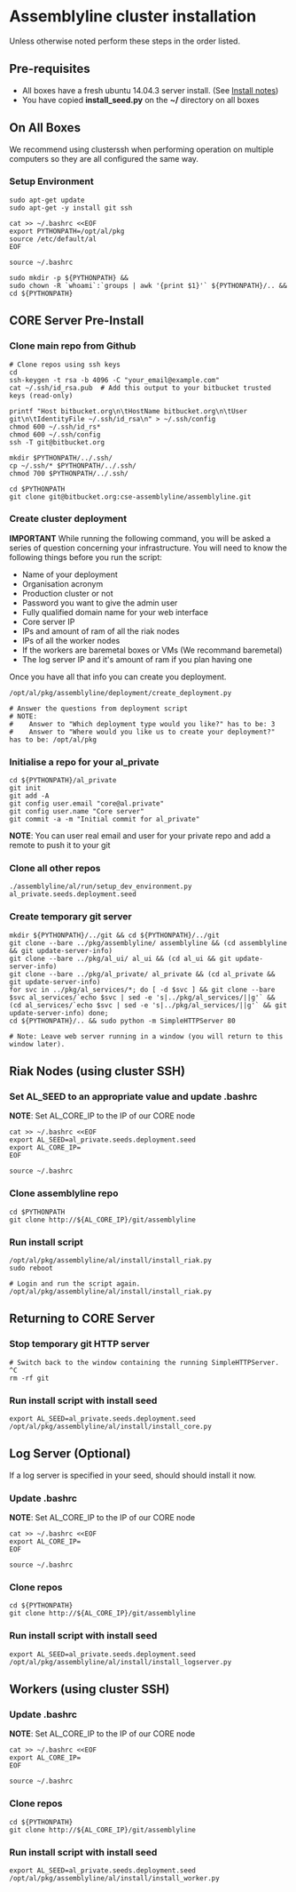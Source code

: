 # Assemblyline cluster installation

Unless otherwise noted perform these steps in the order listed.

## Pre-requisites

* All boxes have a fresh ubuntu 14.04.3 server install. (See [Install notes](install_ubuntu_server.md))
* You have copied **install_seed.py** on the **~/** directory on all boxes

## On All Boxes
We recommend using clusterssh when performing operation on multiple computers so they are all configured the same way.

### Setup Environment

    sudo apt-get update
    sudo apt-get -y install git ssh

    cat >> ~/.bashrc <<EOF
    export PYTHONPATH=/opt/al/pkg
    source /etc/default/al
    EOF

    source ~/.bashrc

    sudo mkdir -p ${PYTHONPATH} &&
    sudo chown -R `whoami`:`groups | awk '{print $1}'` ${PYTHONPATH}/.. &&
    cd ${PYTHONPATH}

## CORE Server Pre-Install

### Clone main repo from Github

    # Clone repos using ssh keys
    cd
    ssh-keygen -t rsa -b 4096 -C "your_email@example.com"
    cat ~/.ssh/id_rsa.pub  # Add this output to your bitbucket trusted keys (read-only)

    printf "Host bitbucket.org\n\tHostName bitbucket.org\n\tUser git\n\tIdentityFile ~/.ssh/id_rsa\n" > ~/.ssh/config
    chmod 600 ~/.ssh/id_rs*
    chmod 600 ~/.ssh/config
    ssh -T git@bitbucket.org

    mkdir $PYTHONPATH/../.ssh/
    cp ~/.ssh/* $PYTHONPATH/../.ssh/
    chmod 700 $PYTHONPATH/../.ssh/

    cd $PYTHONPATH
    git clone git@bitbucket.org:cse-assemblyline/assemblyline.git

### Create cluster deployment
**IMPORTANT**
While running the following command, you will be asked a series of question concerning your infrastructure.
You will need to know the following things before you run the script:

* Name of your deployment
* Organisation acronym
* Production cluster or not
* Password you want to give the admin user
* Fully qualified domain name for your web interface
* Core server IP
* IPs and amount of ram of all the riak nodes
* IPs of all the worker nodes
* If the workers are baremetal boxes or VMs (We recommand baremetal)
* The log server IP and it's amount of ram if you plan having one

Once you have all that info you can create you deployment.

    /opt/al/pkg/assemblyline/deployment/create_deployment.py

    # Answer the questions from deployment script
    # NOTE:
    #    Answer to "Which deployment type would you like?" has to be: 3
    #    Answer to "Where would you like us to create your deployment?" has to be: /opt/al/pkg

### Initialise a repo for your al_private

    cd ${PYTHONPATH}/al_private
    git init
    git add -A
    git config user.email "core@al.private"
    git config user.name "Core server"
    git commit -a -m "Initial commit for al_private"

**NOTE**: You can user real email and user for your private repo and add a remote to push it to your git

### Clone all other repos

    ./assemblyline/al/run/setup_dev_environment.py al_private.seeds.deployment.seed

### Create temporary git server

    mkdir ${PYTHONPATH}/../git && cd ${PYTHONPATH}/../git
    git clone --bare ../pkg/assemblyline/ assemblyline && (cd assemblyline && git update-server-info)
    git clone --bare ../pkg/al_ui/ al_ui && (cd al_ui && git update-server-info)
    git clone --bare ../pkg/al_private/ al_private && (cd al_private && git update-server-info)
    for svc in ../pkg/al_services/*; do [ -d $svc ] && git clone --bare $svc al_services/`echo $svc | sed -e 's|../pkg/al_services/||g'` && (cd al_services/`echo $svc | sed -e 's|../pkg/al_services/||g'` && git update-server-info) done;
    cd ${PYTHONPATH}/.. && sudo python -m SimpleHTTPServer 80

    # Note: Leave web server running in a window (you will return to this window later).

## Riak Nodes (using cluster SSH)

### Set AL_SEED to an appropriate value and update .bashrc
**NOTE**: Set AL_CORE_IP to the IP of our CORE node

    cat >> ~/.bashrc <<EOF
    export AL_SEED=al_private.seeds.deployment.seed
    export AL_CORE_IP=
    EOF

    source ~/.bashrc

### Clone assemblyline repo

    cd $PYTHONPATH
    git clone http://${AL_CORE_IP}/git/assemblyline

### Run install script

    /opt/al/pkg/assemblyline/al/install/install_riak.py
    sudo reboot

    # Login and run the script again.
    /opt/al/pkg/assemblyline/al/install/install_riak.py

## Returning to CORE Server

### Stop temporary git HTTP server
    # Switch back to the window containing the running SimpleHTTPServer.
    ^C
    rm -rf git

### Run install script with install seed

    export AL_SEED=al_private.seeds.deployment.seed
    /opt/al/pkg/assemblyline/al/install/install_core.py

## Log Server (Optional)
If a log server is specified in your seed, should should install it now.

### Update .bashrc
**NOTE**: Set AL_CORE_IP to the IP of our CORE node

    cat >> ~/.bashrc <<EOF
    export AL_CORE_IP=
    EOF

    source ~/.bashrc

### Clone repos

    cd ${PYTHONPATH}
    git clone http://${AL_CORE_IP}/git/assemblyline

### Run install script with install seed

    export AL_SEED=al_private.seeds.deployment.seed
    /opt/al/pkg/assemblyline/al/install/install_logserver.py

## Workers (using cluster SSH)

### Update .bashrc
**NOTE**: Set AL_CORE_IP to the IP of our CORE node

    cat >> ~/.bashrc <<EOF
    export AL_CORE_IP=
    EOF

    source ~/.bashrc

### Clone repos

    cd ${PYTHONPATH}
    git clone http://${AL_CORE_IP}/git/assemblyline

### Run install script with install seed

    export AL_SEED=al_private.seeds.deployment.seed
    /opt/al/pkg/assemblyline/al/install/install_worker.py

